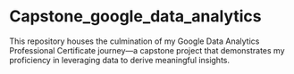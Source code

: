 # Capstone_google_data_analytics
This repository houses the culmination of my Google Data Analytics Professional Certificate journey—a capstone project that demonstrates my proficiency in leveraging data to derive meaningful insights.
